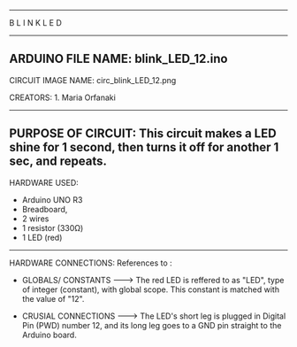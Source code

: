 
--------------------------------------------------

B L I N K    L E D           

--------------------------------------------------

ARDUINO FILE NAME: blink_LED_12.ino
---------------------------------------------------

CIRCUIT IMAGE NAME: circ_blink_LED_12.png

CREATORS: 1. Maria Orfanaki

---------------------------------------------------
PURPOSE OF CIRCUIT: 
This circuit makes a LED shine for 1 second, then turns it off for another 1 sec, and repeats.
---------------------------------------------------
HARDWARE USED: 
 - Arduino UNO R3 
 - Breadboard, 
 - 2 wires
 - 1 resistor (330Ω)
 - 1 LED (red)
---------------------------------------------------
HARDWARE CONNECTIONS:
References to :  
 - GLOBALS/ CONSTANTS 
   ---> The red LED is reffered to as "LED", type of integer (constant), with global scope. This constant is matched with the value of "12".

 - CRUSIAL CONNECTIONS
   ---> The LED's short leg is plugged in Digital Pin (PWD) number 12, and its long leg goes to a GND pin straight to the Arduino board.
 
